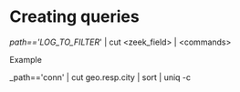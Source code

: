 # Creating queries

_path=='LOG\_TO\_FILTER_' | cut \<zeek\_field> | \<commands>

Example&#x20;

\_path=='conn' | cut geo.resp.city | sort | uniq -c

